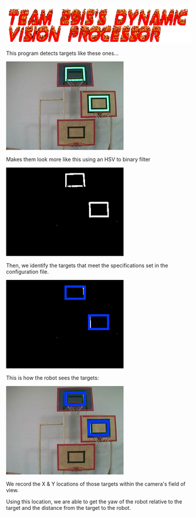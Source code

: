 ![Team 2915's Vision Processor](/text.gif?raw=true)

This program detects targets like these ones...

![Targets](/Jetson/JetPanda/testImages/testImage-2.png?raw=true)

Makes them look more like this using an HSV to binary filter

![Targets 2](/demoImage-1.png?raw=true)

Then, we identify the targets that meet the specifications set in the configuration file.

![Targets 3](/demoImage-2.png?raw=true)

This is how the robot sees the targets:

![Targets 4](/demoImage-3.png?raw=true)

We record the X & Y locations of those targets within the camera's field of view.

Using this location, we are able to get the yaw of the robot relative to the target and the distance from the target to the robot.
